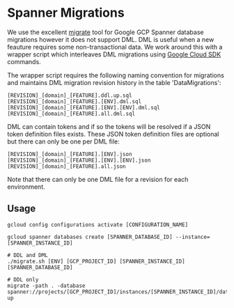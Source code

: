 # Spanner Migrations

We use the excellent [migrate](https://github.com/golang-migrate/migrate) tool for Google GCP Spanner database migrations however it does not support DML.
DML is useful when a new feauture requires some non-transactional data.
We work around this with a wrapper script which interleaves DML migrations using [Google Cloud SDK](https://cloud.google.com/sdk/install) commands.

The wrapper script requires the following naming convention for migrations and maintains DML migration revision history in the table 'DataMigrations':

    [REVISION]_[domain]_[FEATURE].ddl.up.sql
    [REVISION]_[domain]_[FEATURE].[ENV].dml.sql
    [REVISION]_[domain]_[FEATURE].[ENV].[ENV].dml.sql
    [REVISION]_[domain]_[FEATURE].all.dml.sql

DML can contain tokens and if so the tokens will be resolved if a JSON token definition files exists.
These JSON token definition files are optional but there can only be one per DML file:

    [REVISION]_[domain]_[FEATURE].[ENV].json
    [REVISION]_[domain]_[FEATURE].[ENV].[ENV].json
    [REVISION]_[domain]_[FEATURE].all.json

Note that there can only be one DML file for a revision for each environment.

## Usage

```shell
gcloud config configurations activate [CONFIGURATION_NAME]

gcloud spanner databases create [SPANNER_DATABASE_ID] --instance=[SPANNER_INSTANCE_ID]

# DDL and DML
./migrate.sh [ENV] [GCP_PROJECT_ID] [SPANNER_INSTANCE_ID] [SPANNER_DATABASE_ID]

# DDL only
migrate -path . -database spanner://projects/[GCP_PROJECT_ID]/instances/[SPANNER_INSTANCE_ID]/databases/[SPANNER_DATABASE_ID] up
```
